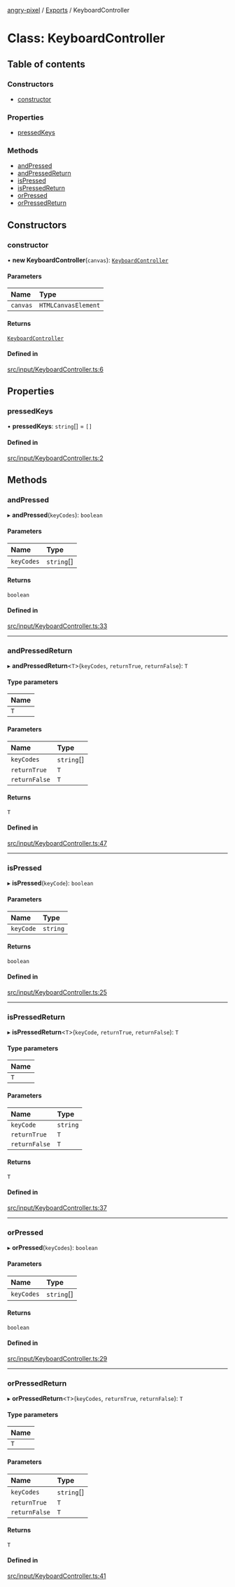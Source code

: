 [angry-pixel](../README.md) / [Exports](../modules.md) / KeyboardController

# Class: KeyboardController

## Table of contents

### Constructors

- [constructor](KeyboardController.md#constructor)

### Properties

- [pressedKeys](KeyboardController.md#pressedkeys)

### Methods

- [andPressed](KeyboardController.md#andpressed)
- [andPressedReturn](KeyboardController.md#andpressedreturn)
- [isPressed](KeyboardController.md#ispressed)
- [isPressedReturn](KeyboardController.md#ispressedreturn)
- [orPressed](KeyboardController.md#orpressed)
- [orPressedReturn](KeyboardController.md#orpressedreturn)

## Constructors

### constructor

• **new KeyboardController**(`canvas`): [`KeyboardController`](KeyboardController.md)

#### Parameters

| Name | Type |
| :------ | :------ |
| `canvas` | `HTMLCanvasElement` |

#### Returns

[`KeyboardController`](KeyboardController.md)

#### Defined in

[src/input/KeyboardController.ts:6](https://github.com/angry-pixel-studio/angry-pixel-engine/blob/88e4d4a/src/input/KeyboardController.ts#L6)

## Properties

### pressedKeys

• **pressedKeys**: `string`[] = `[]`

#### Defined in

[src/input/KeyboardController.ts:2](https://github.com/angry-pixel-studio/angry-pixel-engine/blob/88e4d4a/src/input/KeyboardController.ts#L2)

## Methods

### andPressed

▸ **andPressed**(`keyCodes`): `boolean`

#### Parameters

| Name | Type |
| :------ | :------ |
| `keyCodes` | `string`[] |

#### Returns

`boolean`

#### Defined in

[src/input/KeyboardController.ts:33](https://github.com/angry-pixel-studio/angry-pixel-engine/blob/88e4d4a/src/input/KeyboardController.ts#L33)

___

### andPressedReturn

▸ **andPressedReturn**<`T`\>(`keyCodes`, `returnTrue`, `returnFalse`): `T`

#### Type parameters

| Name |
| :------ |
| `T` |

#### Parameters

| Name | Type |
| :------ | :------ |
| `keyCodes` | `string`[] |
| `returnTrue` | `T` |
| `returnFalse` | `T` |

#### Returns

`T`

#### Defined in

[src/input/KeyboardController.ts:47](https://github.com/angry-pixel-studio/angry-pixel-engine/blob/88e4d4a/src/input/KeyboardController.ts#L47)

___

### isPressed

▸ **isPressed**(`keyCode`): `boolean`

#### Parameters

| Name | Type |
| :------ | :------ |
| `keyCode` | `string` |

#### Returns

`boolean`

#### Defined in

[src/input/KeyboardController.ts:25](https://github.com/angry-pixel-studio/angry-pixel-engine/blob/88e4d4a/src/input/KeyboardController.ts#L25)

___

### isPressedReturn

▸ **isPressedReturn**<`T`\>(`keyCode`, `returnTrue`, `returnFalse`): `T`

#### Type parameters

| Name |
| :------ |
| `T` |

#### Parameters

| Name | Type |
| :------ | :------ |
| `keyCode` | `string` |
| `returnTrue` | `T` |
| `returnFalse` | `T` |

#### Returns

`T`

#### Defined in

[src/input/KeyboardController.ts:37](https://github.com/angry-pixel-studio/angry-pixel-engine/blob/88e4d4a/src/input/KeyboardController.ts#L37)

___

### orPressed

▸ **orPressed**(`keyCodes`): `boolean`

#### Parameters

| Name | Type |
| :------ | :------ |
| `keyCodes` | `string`[] |

#### Returns

`boolean`

#### Defined in

[src/input/KeyboardController.ts:29](https://github.com/angry-pixel-studio/angry-pixel-engine/blob/88e4d4a/src/input/KeyboardController.ts#L29)

___

### orPressedReturn

▸ **orPressedReturn**<`T`\>(`keyCodes`, `returnTrue`, `returnFalse`): `T`

#### Type parameters

| Name |
| :------ |
| `T` |

#### Parameters

| Name | Type |
| :------ | :------ |
| `keyCodes` | `string`[] |
| `returnTrue` | `T` |
| `returnFalse` | `T` |

#### Returns

`T`

#### Defined in

[src/input/KeyboardController.ts:41](https://github.com/angry-pixel-studio/angry-pixel-engine/blob/88e4d4a/src/input/KeyboardController.ts#L41)
